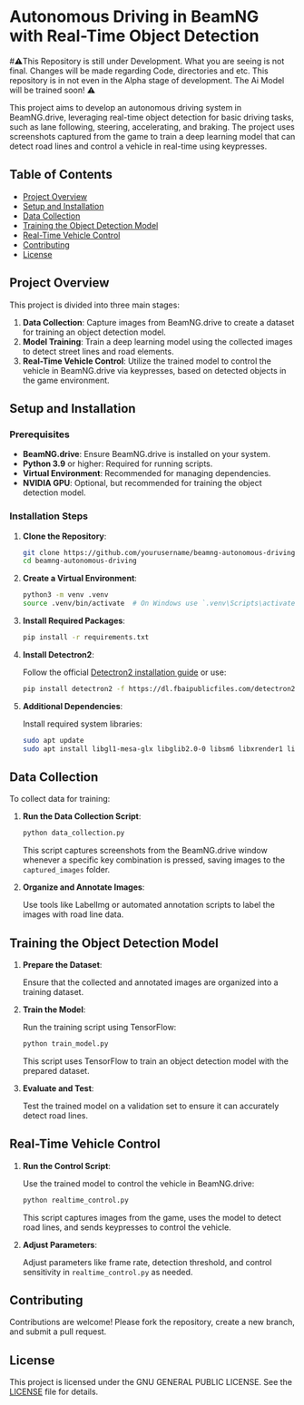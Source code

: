 # Autonomous Driving in BeamNG with Real-Time Object Detection

#⚠️This Repository is still under Development. What you are seeing is not final. Changes will be made regarding Code, directories and etc. This repository is in not even in the Alpha stage of development. The Ai Model will be trained soon! ⚠️

This project aims to develop an autonomous driving system in BeamNG.drive, leveraging real-time object detection for basic driving tasks, such as lane following, steering, accelerating, and braking. The project uses screenshots captured from the game to train a deep learning model that can detect road lines and control a vehicle in real-time using keypresses.

## Table of Contents

- [Project Overview](#project-overview)
- [Setup and Installation](#setup-and-installation)
- [Data Collection](#data-collection)
- [Training the Object Detection Model](#training-the-object-detection-model)
- [Real-Time Vehicle Control](#real-time-vehicle-control)
- [Contributing](#contributing)
- [License](#license)

## Project Overview

This project is divided into three main stages:

1. **Data Collection**: Capture images from BeamNG.drive to create a dataset for training an object detection model.
2. **Model Training**: Train a deep learning model using the collected images to detect street lines and road elements.
3. **Real-Time Vehicle Control**: Utilize the trained model to control the vehicle in BeamNG.drive via keypresses, based on detected objects in the game environment.

## Setup and Installation

### Prerequisites

- **BeamNG.drive**: Ensure BeamNG.drive is installed on your system.
- **Python 3.9** or higher: Required for running scripts.
- **Virtual Environment**: Recommended for managing dependencies.
- **NVIDIA GPU**: Optional, but recommended for training the object detection model.

### Installation Steps

1. **Clone the Repository**:

   ```bash
   git clone https://github.com/yourusername/beamng-autonomous-driving.git
   cd beamng-autonomous-driving
   ```

2. **Create a Virtual Environment**:

   ```bash
   python3 -m venv .venv
   source .venv/bin/activate  # On Windows use `.venv\Scripts\activate`
   ```

3. **Install Required Packages**:

   ```bash
   pip install -r requirements.txt
   ```

4. **Install Detectron2**:

   Follow the official [Detectron2 installation guide](https://detectron2.readthedocs.io/en/latest/tutorials/install.html) or use:

   ```bash
   pip install detectron2 -f https://dl.fbaipublicfiles.com/detectron2/wheels/cu118/torch2.0/index.html
   ```

5. **Additional Dependencies**:

   Install required system libraries:

   ```bash
   sudo apt update
   sudo apt install libgl1-mesa-glx libglib2.0-0 libsm6 libxrender1 libxext6
   ```

## Data Collection

To collect data for training:

1. **Run the Data Collection Script**:

   ```bash
   python data_collection.py
   ```

   This script captures screenshots from the BeamNG.drive window whenever a specific key combination is pressed, saving images to the `captured_images` folder.

2. **Organize and Annotate Images**:

   Use tools like LabelImg or automated annotation scripts to label the images with road line data.

## Training the Object Detection Model

1. **Prepare the Dataset**:

   Ensure that the collected and annotated images are organized into a training dataset.

2. **Train the Model**:

   Run the training script using TensorFlow:

   ```bash
   python train_model.py
   ```

   This script uses TensorFlow to train an object detection model with the prepared dataset.

3. **Evaluate and Test**:

   Test the trained model on a validation set to ensure it can accurately detect road lines.

## Real-Time Vehicle Control

1. **Run the Control Script**:

   Use the trained model to control the vehicle in BeamNG.drive:

   ```bash
   python realtime_control.py
   ```

   This script captures images from the game, uses the model to detect road lines, and sends keypresses to control the vehicle.

2. **Adjust Parameters**:

   Adjust parameters like frame rate, detection threshold, and control sensitivity in `realtime_control.py` as needed.

## Contributing

Contributions are welcome! Please fork the repository, create a new branch, and submit a pull request.

## License

This project is licensed under the GNU GENERAL PUBLIC LICENSE. See the [LICENSE](LICENSE) file for details.

